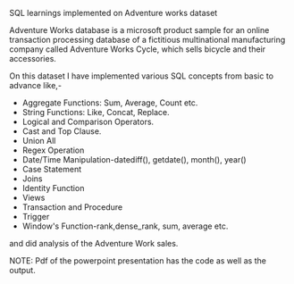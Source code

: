SQL learnings implemented on Adventure works dataset

Adventure Works database is a microsoft product sample for an online transaction processing database of a fictitious multinational manufacturing company called Adventure Works Cycle, which sells bicycle and their accessories.

On this dataset I have implemented various SQL concepts from basic to advance like,-

- Aggregate Functions: Sum, Average, Count etc.
- String Functions: Like, Concat, Replace.
- Logical and Comparison Operators.
- Cast and Top Clause.
- Union All
- Regex Operation
- Date/Time Manipulation-datediff(), getdate(), month(), year()
- Case Statement
- Joins
- Identity Function
- Views
- Transaction and Procedure
- Trigger
- Window's Function-rank,dense_rank, sum, average etc.

and did analysis of the Adventure Work sales.

NOTE: Pdf of the powerpoint presentation has the code as well as the output.
